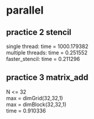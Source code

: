 # parallel

## practice 2 stencil
single thread: time = 1000.179382<br/>
multiple threads: time = 0.251552<br/>
faster_stencil: time = 0.211296

## practice 3 matrix_add
N <= 32<br/>
max = dimGrid(32,32,1)<br/>
max = dimBlock(32,32,1)<br/>
time = 0.910336<br/>
